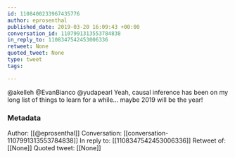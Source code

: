 ```yaml
---
id: 1108400233967435776
author: eprosenthal
published_date: 2019-03-20 16:09:43 +00:00
conversation_id: 1107991313553784838
in_reply_to: 1108347542453006336
retweet: None
quoted_tweet: None
type: tweet
tags:

---
```


@akelleh @EvanBianco @yudapearl Yeah, causal inference has been on my long list of things to learn for a while... maybe 2019 will be the year!

### Metadata

Author: [[@eprosenthal]]
Conversation: [[conversation-1107991313553784838]]
In reply to: [[1108347542453006336]]
Retweet of: [[None]]
Quoted tweet: [[None]]
